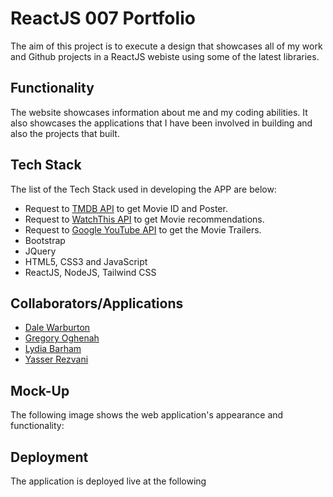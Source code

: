 # ReactJS 007 Portfolio

The aim of this project is to execute a design that showcases all of my work and Github projects in a ReactJS webiste using some of the latest libraries.

## Functionality

The website showcases information about me and my coding abilities. It also showcases the applications that I have been involved in building and also the projects that built.

## Tech Stack

The list of the Tech Stack used in developing the APP are below:

* Request to [TMDB API](https://developer.themoviedb.org/reference/intro/getting-started) to get Movie ID and Poster.
* Request to [WatchThis API](https://rapidapi.com/vitalsx-apis-vitalsx-apis-default/api/watchthis/) to get Movie recommendations.
* Request to [Google YouTube API](https://developers.google.com/youtube/v3/docs/search/list) to get the Movie Trailers.
* Bootstrap
* JQuery
* HTML5, CSS3 and JavaScript
* ReactJS, NodeJS, Tailwind CSS

## Collaborators/Applications

* [Dale Warburton](https://github.com/Dezmondo7)
* [Gregory Oghenah](https://github.com/kenigreg)
* [Lydia Barham](https://github.com/lydiabarham)
* [Yasser Rezvani](https://github.com/yrezvani)

## Mock-Up

The following image shows the web application's appearance and functionality: 

## Deployment

The application is deployed live at the following 
